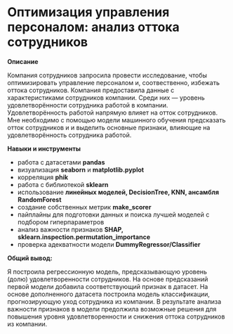 # Оптимизация управления персоналом: анализ оттока сотрудников

**Описание**

Компания сотрудников запросила провести исследование, чтобы оптимизировать управление персоналом и, соотвественно, избежать оттока сотрудников. Компания предоставила данные с характеристиками сотрудников компании. Среди них — уровень удовлетворённости сотрудника работой в компании. Удовлетворённость работой напрямую влияет на отток сотрудников. Мне необходимо с помощью модели машинного обучения предсказать отток сотрудников и и выделить основные признаки, влияющие на удовлетворённость сотрудника работой.

**Навыки и инструменты**
- работа с датасетами **pandas**
- визуализация **seaborn** и **matplotlib.pyplot**
- корреляция **phik**
- работа с библиотекой **sklearn**
- использование **линейных моделей, DecisionTree, KNN, ансамбля RandomForest**
- создание собственных метрик **make_scorer**
- пайплайны для подготовки данных и поиска лучшей моделей с подбором гиперпараметров
- анализ важности признаков **SHAP, sklearn.inspection.permutation_importance**
- проверка адекватности модели **DummyRegressor/Classifier**

**Общий вывод:**

Я построила регрессионную модель, предсказывающую уровень (долю) удовлетворенности сотрудников. На основе предсказаний первой модели добавила соответствующий признак в датасет. На основе дополненного датасета построила модель классификации, прогнозирующую уход сотрудника из компании. В результате анализа важности признаков в модели предолжила возможные решения для повышения уровня удовлетворенности и снижения оттока сотрудников из компании.
